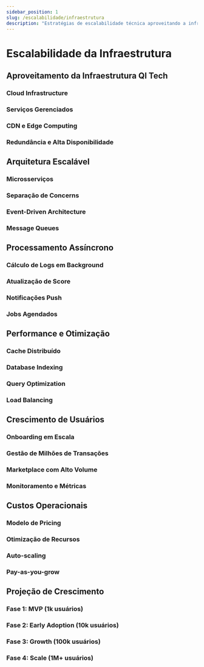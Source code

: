 ```yaml
---
sidebar_position: 1
slug: /escalabilidade/infraestrutura
description: "Estratégias de escalabilidade técnica aproveitando a infraestrutura da QI Tech"
---
```


# Escalabilidade da Infraestrutura

## Aproveitamento da Infraestrutura QI Tech

### Cloud Infrastructure

### Serviços Gerenciados

### CDN e Edge Computing

### Redundância e Alta Disponibilidade

## Arquitetura Escalável

### Microsserviços

### Separação de Concerns

### Event-Driven Architecture

### Message Queues

## Processamento Assíncrono

### Cálculo de Logs em Background

### Atualização de Score

### Notificações Push

### Jobs Agendados

## Performance e Otimização

### Cache Distribuído

### Database Indexing

### Query Optimization

### Load Balancing

## Crescimento de Usuários

### Onboarding em Escala

### Gestão de Milhões de Transações

### Marketplace com Alto Volume

### Monitoramento e Métricas

## Custos Operacionais

### Modelo de Pricing

### Otimização de Recursos

### Auto-scaling

### Pay-as-you-grow

## Projeção de Crescimento

### Fase 1: MVP (1k usuários)

### Fase 2: Early Adoption (10k usuários)

### Fase 3: Growth (100k usuários)

### Fase 4: Scale (1M+ usuários)
